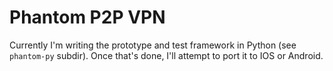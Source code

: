 Phantom P2P VPN
=======

Currently I'm writing the prototype and test framework in Python (see `phantom-py` subdir). Once that's done, I'll attempt to port it to IOS or Android.